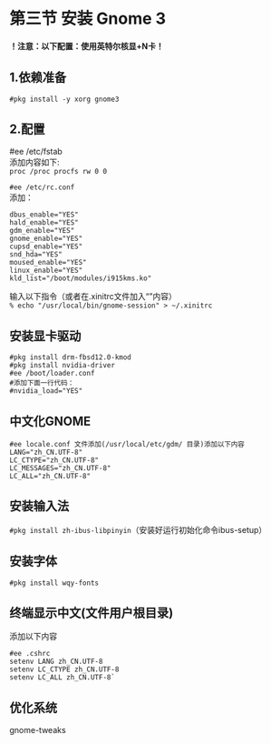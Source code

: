 # 第三节 安装 Gnome 3

#### ！注意：以下配置：使用英特尔核显+N卡！ <a href="zhu-yi-yi-xia-pei-zhi-shi-yong-ying-te-er-he-xiannka" id="zhu-yi-yi-xia-pei-zhi-shi-yong-ying-te-er-he-xiannka"></a>

## 1.依赖准备

`#pkg install -y xorg gnome3`

## 2.配置

\#ee /etc/fstab\
添加内容如下:\
`proc /proc procfs rw 0 0`

`#ee /etc/rc.conf`\
添加：

```
dbus_enable="YES"
hald_enable="YES"
gdm_enable="YES"
gnome_enable="YES"
cupsd_enable="YES"
snd_hda="YES"
moused_enable="YES"
linux_enable="YES"
kld_list="/boot/modules/i915kms.ko"
```

输入以下指令（或者在.xinitrc文件加入“”内容）\
`% echo "/usr/local/bin/gnome-session" > ~/.xinitrc`

## 安装显卡驱动

```
#pkg install drm-fbsd12.0-kmod
#pkg install nvidia-driver
#ee /boot/loader.conf
#添加下面一行代码：
#nvidia_load="YES"
```

## 中文化GNOME

```
#ee locale.conf 文件添加(/usr/local/etc/gdm/ 目录)添加以下内容
LANG="zh_CN.UTF-8"
LC_CTYPE="zh_CN.UTF-8"
LC_MESSAGES="zh_CN.UTF-8"
LC_ALL="zh_CN.UTF-8"
```

## 安装输入法

`#pkg install zh-ibus-libpinyin`（安装好运行初始化命令ibus-setup）

## 安装字体

`#pkg install wqy-fonts`

## 终端显示中文(文件用户根目录)

添加以下内容

```
#ee .cshrc
setenv LANG zh_CN.UTF-8
setenv LC_CTYPE zh_CN.UTF-8
setenv LC_ALL zh_CN.UTF-8`
```

## 优化系统

gnome-tweaks

##
